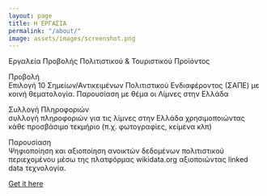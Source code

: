 ```yaml
---
layout: page
title: Η ΕΡΓΑΣΙΑ
permalink: "/about/"
image: assets/images/screenshot.png
---
```


Εργαλεία Προβολής Πολιτιστικού & Τουριστικού Προϊόντος

Προβολή<br>
Επιλογή 10 Σημείων/Αντικειμένων Πολιτιστικού Ενδιαφέροντος (ΣΑΠΕ) με κοινή θεματολογία. Παρουσίαση με θέμα οι Λίμνες στην Ελλάδα

Συλλογή Πληροφοριών<br>
συλλογή πληροφοριών για τις λίμνες στην Ελλάδα χρησιμοποιώντας κάθε προσβάσιμο τεκμήριο (π.χ. φωτογραφίες, κείμενα κλπ)

Παρουσίαση<br>
Ψηφιοποίηση και αξιοποίηση ανοικτών δεδομένων πολιτιστικού περιεχομένου μέσω της πλατφόρμας wikidata.org αξιοποιώντας linked data τεχνολογία.

[Get it here](https://bootstrapstarter.com/jekyll-theme-memoirs/)

